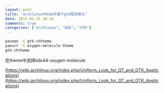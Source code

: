 ```yaml
---
layout: post
title: "archlinux中kde环境下gtk程序美化"
date: 2012-02-21 20:14
comments: true
categories: ["archlinux", "KDE", "GTK"]
---
```


```sh
pacman -S gtk-chtheme
yaourt -S oxygen-molecule-theme
gtk-chtheme
```

在theme中选择kde44-oxygen-molecule

[https://wiki.archlinux.org/index.php/Uniform_Look_for_QT_and_GTK_Applications](https://wiki.archlinux.org/index.php/Uniform_Look_for_QT_and_GTK_Applications)
